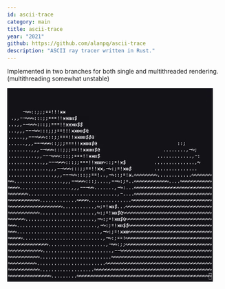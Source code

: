 ```yaml
---
id: ascii-trace
category: main
title: ascii-trace
year: "2021"
github: https://github.com/alanpq/ascii-trace
description: "ASCII ray tracer written in Rust."
---
```

Implemented in two branches for both single and multithreaded rendering. (multithreading somewhat unstable)

<img src='https://raw.githubusercontent.com/alanpq/ascii-trace/main/loop.gif' style='image-rendering: crisp-edges;'/>